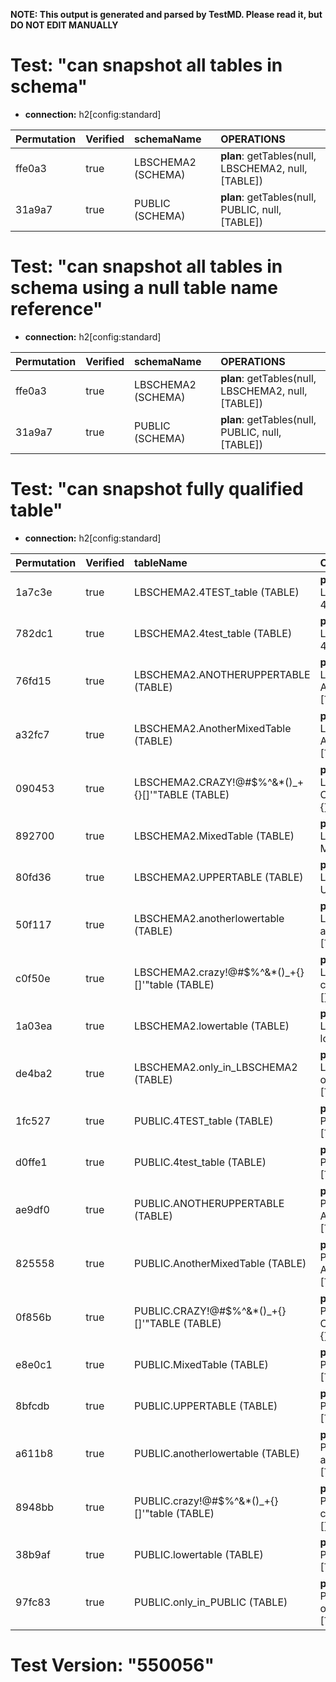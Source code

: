 **NOTE: This output is generated and parsed by TestMD. Please read it, but DO NOT EDIT MANUALLY**

# Test: "can snapshot all tables in schema" #

- **connection:** h2[config:standard]

| Permutation | Verified | schemaName         | OPERATIONS
| :---------- | :------- | :----------------- | :------
| ffe0a3      | true     | LBSCHEMA2 (SCHEMA) | **plan**: getTables(null, LBSCHEMA2, null, [TABLE])
| 31a9a7      | true     | PUBLIC (SCHEMA)    | **plan**: getTables(null, PUBLIC, null, [TABLE])

# Test: "can snapshot all tables in schema using a null table name reference" #

- **connection:** h2[config:standard]

| Permutation | Verified | schemaName         | OPERATIONS
| :---------- | :------- | :----------------- | :------
| ffe0a3      | true     | LBSCHEMA2 (SCHEMA) | **plan**: getTables(null, LBSCHEMA2, null, [TABLE])
| 31a9a7      | true     | PUBLIC (SCHEMA)    | **plan**: getTables(null, PUBLIC, null, [TABLE])

# Test: "can snapshot fully qualified table" #

- **connection:** h2[config:standard]

| Permutation | Verified | tableName                                       | OPERATIONS
| :---------- | :------- | :---------------------------------------------- | :------
| 1a7c3e      | true     | LBSCHEMA2.4TEST_table (TABLE)                   | **plan**: getTables(null, LBSCHEMA2, 4TEST\_table, [TABLE])
| 782dc1      | true     | LBSCHEMA2.4test_table (TABLE)                   | **plan**: getTables(null, LBSCHEMA2, 4test\_table, [TABLE])
| 76fd15      | true     | LBSCHEMA2.ANOTHERUPPERTABLE (TABLE)             | **plan**: getTables(null, LBSCHEMA2, ANOTHERUPPERTABLE, [TABLE])
| a32fc7      | true     | LBSCHEMA2.AnotherMixedTable (TABLE)             | **plan**: getTables(null, LBSCHEMA2, AnotherMixedTable, [TABLE])
| 090453      | true     | LBSCHEMA2.CRAZY!@#\$%^&*()_+{}[]'"TABLE (TABLE) | **plan**: getTables(null, LBSCHEMA2, CRAZY!@#\\$\%^&*()\_+{}[]'"TABLE, [TABLE])
| 892700      | true     | LBSCHEMA2.MixedTable (TABLE)                    | **plan**: getTables(null, LBSCHEMA2, MixedTable, [TABLE])
| 80fd36      | true     | LBSCHEMA2.UPPERTABLE (TABLE)                    | **plan**: getTables(null, LBSCHEMA2, UPPERTABLE, [TABLE])
| 50f117      | true     | LBSCHEMA2.anotherlowertable (TABLE)             | **plan**: getTables(null, LBSCHEMA2, anotherlowertable, [TABLE])
| c0f50e      | true     | LBSCHEMA2.crazy!@#\$%^&*()_+{}[]'"table (TABLE) | **plan**: getTables(null, LBSCHEMA2, crazy!@#\\$\%^&*()\_+{}[]'"table, [TABLE])
| 1a03ea      | true     | LBSCHEMA2.lowertable (TABLE)                    | **plan**: getTables(null, LBSCHEMA2, lowertable, [TABLE])
| de4ba2      | true     | LBSCHEMA2.only_in_LBSCHEMA2 (TABLE)             | **plan**: getTables(null, LBSCHEMA2, only\_in\_LBSCHEMA2, [TABLE])
| 1fc527      | true     | PUBLIC.4TEST_table (TABLE)                      | **plan**: getTables(null, PUBLIC, 4TEST\_table, [TABLE])
| d0ffe1      | true     | PUBLIC.4test_table (TABLE)                      | **plan**: getTables(null, PUBLIC, 4test\_table, [TABLE])
| ae9df0      | true     | PUBLIC.ANOTHERUPPERTABLE (TABLE)                | **plan**: getTables(null, PUBLIC, ANOTHERUPPERTABLE, [TABLE])
| 825558      | true     | PUBLIC.AnotherMixedTable (TABLE)                | **plan**: getTables(null, PUBLIC, AnotherMixedTable, [TABLE])
| 0f856b      | true     | PUBLIC.CRAZY!@#\$%^&*()_+{}[]'"TABLE (TABLE)    | **plan**: getTables(null, PUBLIC, CRAZY!@#\\$\%^&*()\_+{}[]'"TABLE, [TABLE])
| e8e0c1      | true     | PUBLIC.MixedTable (TABLE)                       | **plan**: getTables(null, PUBLIC, MixedTable, [TABLE])
| 8bfcdb      | true     | PUBLIC.UPPERTABLE (TABLE)                       | **plan**: getTables(null, PUBLIC, UPPERTABLE, [TABLE])
| a611b8      | true     | PUBLIC.anotherlowertable (TABLE)                | **plan**: getTables(null, PUBLIC, anotherlowertable, [TABLE])
| 8948bb      | true     | PUBLIC.crazy!@#\$%^&*()_+{}[]'"table (TABLE)    | **plan**: getTables(null, PUBLIC, crazy!@#\\$\%^&*()\_+{}[]'"table, [TABLE])
| 38b9af      | true     | PUBLIC.lowertable (TABLE)                       | **plan**: getTables(null, PUBLIC, lowertable, [TABLE])
| 97fc83      | true     | PUBLIC.only_in_PUBLIC (TABLE)                   | **plan**: getTables(null, PUBLIC, only\_in\_PUBLIC, [TABLE])

# Test Version: "550056" #